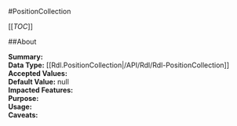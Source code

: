 #PositionCollection

[[_TOC_]]

##About

**Summary:**   
**Data Type:** [[Rdl.PositionCollection|/API/Rdl/Rdl-PositionCollection]]  
**Accepted Values:**   
**Default Value:** null  
**Impacted Features:**   
**Purpose:**   
**Usage:**   
**Caveats:**   

